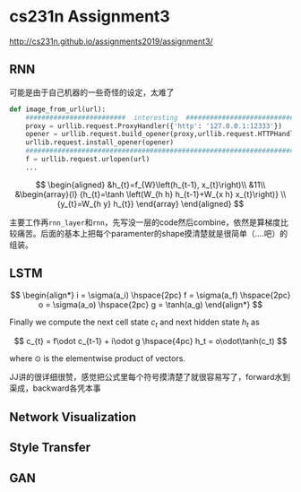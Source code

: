 # cs231n Assignment3


http://cs231n.github.io/assignments2019/assignment3/


## RNN

可能是由于自己机器的一些奇怪的设定，太难了

```python
def image_from_url(url):
    #########################  interesting  ##############################
    proxy = urllib.request.ProxyHandler({'http': '127.0.0.1:12333'})
    opener = urllib.request.build_opener(proxy,urllib.request.HTTPHandler)
    urllib.request.install_opener(opener)
    ######################################################################
    f = urllib.request.urlopen(url)
    ...
```

$$
\begin{aligned}
&h_{t}=f_{W}\left(h_{t-1}, x_{t}\right)\\
&11\\
&\begin{array}{l}
{h_{t}=\tanh \left(W_{h h} h_{t-1}+W_{x h} x_{t}\right)} \\
{y_{t}=W_{h y} h_{t}}
\end{array}
\end{aligned}
$$

主要工作再`rnn_layer`和`rnn`，先写没一层的code然后combine，依然是算梯度比较痛苦。后面的基本上把每个paramenter的shape摸清楚就是很简单（....吧）的组装。


## LSTM

$$
\begin{align*}
i = \sigma(a_i) \hspace{2pc}
f = \sigma(a_f) \hspace{2pc}
o = \sigma(a_o) \hspace{2pc}
g = \tanh(a_g)
\end{align*}
$$

Finally we compute the next cell state $c_t$ and next hidden state $h_t$ as

$$
c_{t} = f\odot c_{t-1} + i\odot g \hspace{4pc}
h_t = o\odot\tanh(c_t)
$$

where $\odot$ is the elementwise product of vectors.

JJ讲的很详细很赞，感觉把公式里每个符号摸清楚了就很容易写了，forward水到渠成，backward各凭本事


## Network Visualization



## Style Transfer



## GAN



